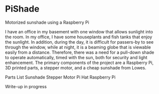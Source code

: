 # PiShade
Motorized sunshade using a Raspberry Pi

I have an office in my basement with one window that allows sunlight into the room.  In my office, I have some houseplants and fish tanks that enjoy the sunlight.  In addition, during the day, it is difficult for passers-by to see through the window, while at night, it is a beaming globe that is viewable easily from a distance.  Therefore, there was a need for a pull-down shade to operate automatically, timed with the sun, both for security and light enhancement.  The primary components of the project are a Raspberry Pi, 3D printed parts, a stepper motor, and a cheap sunshade from Lowes.



Parts List
Sunshade 
Stepper Motor
Pi Hat
Raspberry Pi


Write-up in progress
